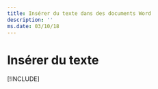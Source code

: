 ```yaml
---
title: Insérer du texte dans des documents Word
description: ''
ms.date: 03/10/18
---
```



# <a name="insert-text"></a>Insérer du texte

[!INCLUDE[](../includes/word-tutorial-insert-text.md)]